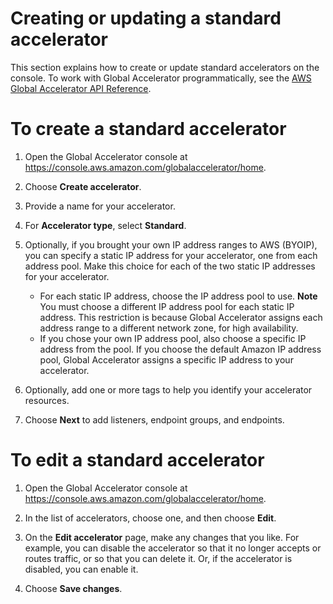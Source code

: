 # Creating or updating a standard accelerator<a name="about-accelerators.creating-editing"></a>

This section explains how to create or update standard accelerators on the console\. To work with Global Accelerator programmatically, see the [AWS Global Accelerator API Reference](https://docs.aws.amazon.com/global-accelerator/latest/api/Welcome.html)\.

# To create a standard accelerator

1. Open the Global Accelerator console at [ https://console\.aws\.amazon\.com/globalaccelerator/home](https://console.aws.amazon.com/globalaccelerator/home)\. 

1. Choose **Create accelerator**\.

1. Provide a name for your accelerator\.

1. For **Accelerator type**, select **Standard**\.

1. Optionally, if you brought your own IP address ranges to AWS \(BYOIP\), you can specify a static IP address for your accelerator, one from each address pool\. Make this choice for each of the two static IP addresses for your accelerator\.
   + For each static IP address, choose the IP address pool to use\.
**Note**  
You must choose a different IP address pool for each static IP address\. This restriction is because Global Accelerator assigns each address range to a different network zone, for high availability\.
   + If you chose your own IP address pool, also choose a specific IP address from the pool\. If you choose the default Amazon IP address pool, Global Accelerator assigns a specific IP address to your accelerator\.

1. Optionally, add one or more tags to help you identify your accelerator resources\.

1. Choose **Next** to add listeners, endpoint groups, and endpoints\.

# To edit a standard accelerator

1. Open the Global Accelerator console at [ https://console\.aws\.amazon\.com/globalaccelerator/home](https://console.aws.amazon.com/globalaccelerator/home)\. 

1. In the list of accelerators, choose one, and then choose **Edit**\.

1. On the **Edit accelerator** page, make any changes that you like\. For example, you can disable the accelerator so that it no longer accepts or routes traffic, or so that you can delete it\. Or, if the accelerator is disabled, you can enable it\.

1. Choose **Save changes**\.